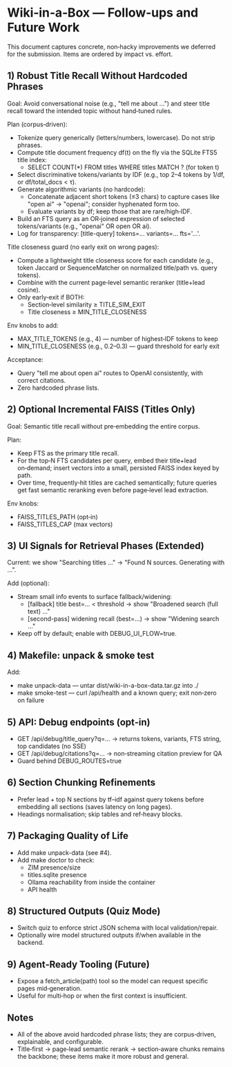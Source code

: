 # Wiki‑in‑a‑Box — Follow‑ups and Future Work

This document captures concrete, non‑hacky improvements we deferred for the submission. Items are ordered by impact vs. effort.

## 1) Robust Title Recall Without Hardcoded Phrases

Goal: Avoid conversational noise (e.g., "tell me about …") and steer title recall toward the intended topic without hand‑tuned rules.

Plan (corpus‑driven):
- Tokenize query generically (letters/numbers, lowercase). Do not strip phrases.
- Compute title document frequency df(t) on the fly via the SQLite FTS5 title index:
  - SELECT COUNT(*) FROM titles WHERE titles MATCH ?  (for token t)
- Select discriminative tokens/variants by IDF (e.g., top 2–4 tokens by 1/df, or df/total_docs < τ).
- Generate algorithmic variants (no hardcode):
  - Concatenate adjacent short tokens (≤3 chars) to capture cases like "open ai" → "openai"; consider hyphenated form too.
  - Evaluate variants by df; keep those that are rare/high‑IDF.
- Build an FTS query as an OR‑joined expression of selected tokens/variants (e.g., "openai" OR open OR ai).
- Log for transparency: [title-query] tokens=... variants=... fts='...'.

Title closeness guard (no early exit on wrong pages):
- Compute a lightweight title closeness score for each candidate (e.g., token Jaccard or SequenceMatcher on normalized title/path vs. query tokens).
- Combine with the current page‑level semantic reranker (title+lead cosine).
- Only early‑exit if BOTH:
  - Section‑level similarity ≥ TITLE_SIM_EXIT
  - Title closeness ≥ MIN_TITLE_CLOSENESS

Env knobs to add:
- MAX_TITLE_TOKENS (e.g., 4) — number of highest‑IDF tokens to keep
- MIN_TITLE_CLOSENESS (e.g., 0.2–0.3) — guard threshold for early exit

Acceptance:
- Query "tell me about open ai" routes to OpenAI consistently, with correct citations.
- Zero hardcoded phrase lists.

## 2) Optional Incremental FAISS (Titles Only)

Goal: Semantic title recall without pre‑embedding the entire corpus.

Plan:
- Keep FTS as the primary title recall.
- For the top‑N FTS candidates per query, embed their title+lead on‑demand; insert vectors into a small, persisted FAISS index keyed by path.
- Over time, frequently‑hit titles are cached semantically; future queries get fast semantic reranking even before page‑level lead extraction.

Env knobs:
- FAISS_TITLES_PATH (opt‑in)
- FAISS_TITLES_CAP (max vectors)

## 3) UI Signals for Retrieval Phases (Extended)

Current: we show "Searching titles …" → "Found N sources. Generating with …".

Add (optional):
- Stream small info events to surface fallback/widening:
  - [fallback] title best=… < threshold → show "Broadened search (full text) …"
  - [second-pass] widening recall (best=…) → show "Widening search …"
- Keep off by default; enable with DEBUG_UI_FLOW=true.

## 4) Makefile: unpack & smoke test

Add:
- make unpack-data — untar dist/wiki-in-a-box-data.tar.gz into ./
- make smoke-test — curl /api/health and a known query; exit non‑zero on failure

## 5) API: Debug endpoints (opt‑in)

- GET /api/debug/title_query?q=... → returns tokens, variants, FTS string, top candidates (no SSE)
- GET /api/debug/citations?q=... → non‑streaming citation preview for QA
- Guard behind DEBUG_ROUTES=true

## 6) Section Chunking Refinements

- Prefer lead + top N sections by tf–idf against query tokens before embedding all sections (saves latency on long pages).
- Headings normalisation; skip tables and ref‑heavy blocks.

## 7) Packaging Quality of Life

- Add make unpack-data (see #4).
- Add make doctor to check:
  - ZIM presence/size
  - titles.sqlite presence
  - Ollama reachability from inside the container
  - API health

## 8) Structured Outputs (Quiz Mode)

- Switch quiz to enforce strict JSON schema with local validation/repair.
- Optionally wire model structured outputs if/when available in the backend.

## 9) Agent‑Ready Tooling (Future)

- Expose a fetch_article(path) tool so the model can request specific pages mid‑generation.
- Useful for multi‑hop or when the first context is insufficient.

## Notes

- All of the above avoid hardcoded phrase lists; they are corpus‑driven, explainable, and configurable.
- Title‑first → page‑lead semantic rerank → section‑aware chunks remains the backbone; these items make it more robust and general.
